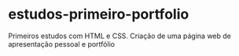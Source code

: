 # estudos-primeiro-portfolio
Primeiros estudos com HTML e CSS. Criação de uma página web de apresentação pessoal e portfólio 

